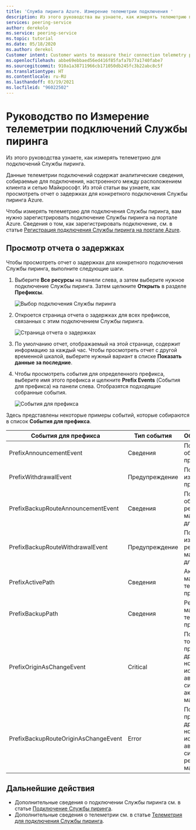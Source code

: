 ```yaml
---
title: 'Служба пиринга Azure. Измерение телеметрии подключения '
description: Из этого руководства вы узнаете, как измерять телеметрию подключения.
services: peering-service
author: derekolo
ms.service: peering-service
ms.topic: tutorial
ms.date: 05/18/2020
ms.author: derekol
Customer intent: Customer wants to measure their connection telemetry per prefix to Microsoft services with Azure Peering Service.
ms.openlocfilehash: abbe69ebbaed56ed416f85fafa7b77a1740fabe7
ms.sourcegitcommit: 910a1a38711966cb171050db245fc3b22abc8c5f
ms.translationtype: HT
ms.contentlocale: ru-RU
ms.lasthandoff: 03/19/2021
ms.locfileid: "96022502"
---
```

# <a name="tutorial-measure-peering-service-connection-telemetry"></a>Руководство по Измерение телеметрии подключений Службы пиринга

 Из этого руководства узнаете, как измерять телеметрию для подключений Службы пиринга.
 
 Данные телеметрии подключений содержат аналитические сведения, собираемые для подключения, настроенного между расположением клиента и сетью Майкрософт. Из этой статьи вы узнаете, как просмотреть отчет о задержках для конкретного подключения Службы пиринга Azure. 

Чтобы измерять телеметрию для подключения Службы пиринга, вам нужно зарегистрировать подключение Службы пиринга на портале Azure. Сведения о том, как зарегистрировать подключение, см. в статье [Регистрация подключения Службы пиринга на портале Azure](azure-portal.md).


## <a name="view-a-latency-report"></a>Просмотр отчета о задержках

Чтобы просмотреть отчет о задержках для конкретного подключения Службы пиринга, выполните следующие шаги.

1. Выберите **Все ресурсы** на панели слева, а затем выберите нужное подключение Службы пиринга. Затем щелкните **Открыть** в разделе **Префиксы**. 

   ![Выбор подключения Службы пиринга](./media/peering-service-measure/peering-service-measure-menu.png)

2. Откроется страница отчета о задержках для всех префиксов, связанных с этим подключением Службы пиринга. 

      ![Страница отчета о задержках](./media/peering-service-measure/peering-service-latency-report.png)

3. По умолчанию отчет, отображаемый на этой странице, содержит информацию за каждый час. Чтобы просмотреть отчет с другой временной шкалой, выберите нужный вариант в списке **Показать данные за последние**. 

4. Чтобы просмотреть события для определенного префикса, выберите имя этого префикса и щелкните **Prefix Events** (События для префикса) на панели слева. Отобразятся подходящие собранные события.


   ![События для префикса](./media/peering-service-measure/peering-service-prefix-event.png)

 Здесь представлены некоторые примеры событий, которые собираются в список **События для префикса**.

| **События для префикса** | **Тип события**|**Обоснование**|
|-----------|---------|---------|
| PrefixAnnouncementEvent |Сведения|Получено объявление префикса|
| PrefixWithdrawalEvent|Предупреждение| Получено изъятие префикса |
| PrefixBackupRouteAnnouncementEvent |Сведения|Получено объявление резервного маршрута для префикса |
| PrefixBackupRouteWithdrawalEvent|Предупреждение|Получено изъятие резервного маршрута для префикса |
| PrefixActivePath |Сведения| Активный маршрут для текущего префикса   |
| PrefixBackupPath | Сведения|Резервный маршрут для текущего префикса   |
| PrefixOriginAsChangeEvent|Critical| Получен точный префикс с другим номером исходной автономной системы (для активного маршрута)| 
| PrefixBackupRouteOriginAsChangeEvent  | Error|Получен префикс с другим номером исходной автономной системы (для резервного маршрута)  |

## <a name="next-steps"></a>Дальнейшие действия

- Дополнительные сведения о подключении Службы пиринга см. в статье [Подключение Службы пиринга](connection.md).
- Дополнительные сведения о телеметрии см. в статье [Телеметрия для подключения Службы пиринга](connection-telemetry.md).